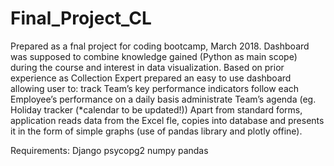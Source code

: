 # Final_Project_CL


Prepared as a fnal project for coding bootcamp, March 2018.
Dashboard was supposed to combine knowledge gained (Python as main scope) during the course and interest in data visualization.
Based on prior experience as Collection Expert prepared an easy to use dashboard allowing user to:
    track Team’s key performance indicators
    follow each Employee’s performance on a daily basis administrate Team’s agenda (eg. Holiday tracker (*calendar to be updated!))
Apart from standard forms, application reads data from the Excel fle, copies into database and presents it in the form of simple graphs (use of pandas library and plotly offine).

Requirements:
Django
psycopg2
numpy
pandas